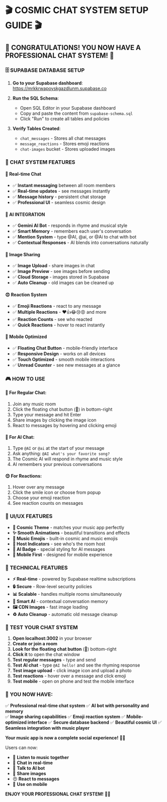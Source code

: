 # 🎬 COSMIC CHAT SYSTEM SETUP GUIDE 🎬

## 🎉 CONGRATULATIONS! YOU NOW HAVE A PROFESSIONAL CHAT SYSTEM! 🎉

### 🗄️ **SUPABASE DATABASE SETUP**

1. **Go to your Supabase dashboard**: https://mrkkrwapoyskgazdlunm.supabase.co

2. **Run the SQL Schema**:
   - Open SQL Editor in your Supabase dashboard
   - Copy and paste the content from `supabase-schema.sql`
   - Click "Run" to create all tables and policies

3. **Verify Tables Created**:
   - `chat_messages` - Stores all chat messages
   - `message_reactions` - Stores emoji reactions
   - `chat-images` bucket - Stores uploaded images

### 🚀 **CHAT SYSTEM FEATURES**

#### **🎯 Real-time Chat**
- ✅ **Instant messaging** between all room members
- ✅ **Real-time updates** - see messages instantly
- ✅ **Message history** - persistent chat storage
- ✅ **Professional UI** - seamless cosmic design

#### **🤖 AI INTEGRATION**
- ✅ **Gemini AI Bot** - responds in rhyme and musical style
- ✅ **Smart Memory** - remembers each user's conversation
- ✅ **Mention System** - type @AI, @ai, or @Ai to chat with bot
- ✅ **Contextual Responses** - AI blends into conversations naturally

#### **📸 Image Sharing**
- ✅ **Image Upload** - share images in chat
- ✅ **Image Preview** - see images before sending
- ✅ **Cloud Storage** - images stored in Supabase
- ✅ **Auto Cleanup** - old images can be cleaned up

#### **😍 Reaction System**
- ✅ **Emoji Reactions** - react to any message
- ✅ **Multiple Reactions** - ❤️👍😂😢😡 and more
- ✅ **Reaction Counts** - see who reacted
- ✅ **Quick Reactions** - hover to react instantly

#### **📱 Mobile Optimized**
- ✅ **Floating Chat Button** - mobile-friendly interface
- ✅ **Responsive Design** - works on all devices
- ✅ **Touch Optimized** - smooth mobile interactions
- ✅ **Unread Counter** - see new messages at a glance

### 🎮 **HOW TO USE**

#### **💬 For Regular Chat:**
1. Join any music room
2. Click the floating chat button (💬) in bottom-right
3. Type your message and hit Enter
4. Share images by clicking the image icon
5. React to messages by hovering and clicking emoji

#### **🤖 For AI Chat:**
1. Type `@AI` or `@ai` at the start of your message
2. Ask anything: `@AI what's your favorite song?`
3. The Cosmic AI will respond in rhyme and music style
4. AI remembers your previous conversations

#### **😊 For Reactions:**
1. Hover over any message
2. Click the smile icon or choose from popup
3. Choose your emoji reaction
4. See reaction counts on messages

### 🎨 **UI/UX FEATURES**

- **🌟 Cosmic Theme** - matches your music app perfectly
- **✨ Smooth Animations** - beautiful transitions and effects
- **🎵 Music Emojis** - built-in cosmic and music emojis
- **👑 Host Indicators** - see who's the room host
- **🤖 AI Badge** - special styling for AI messages
- **📱 Mobile First** - designed for mobile experience

### 🔧 **TECHNICAL FEATURES**

- **⚡ Real-time** - powered by Supabase realtime subscriptions
- **🔒 Secure** - Row-level security policies
- **📊 Scalable** - handles multiple rooms simultaneously
- **🧠 Smart AI** - contextual conversation memory
- **🖼️ CDN Images** - fast image loading
- **♻️ Auto Cleanup** - automatic old message cleanup

### 🎯 **TEST YOUR CHAT SYSTEM**

1. **Open localhost:3002** in your browser
2. **Create or join a room**
3. **Look for the floating chat button** (💬) bottom-right
4. **Click it** to open the chat window
5. **Test regular messages** - type and send
6. **Test AI chat** - type `@AI hello!` and see the rhyming response
7. **Test image upload** - click image icon and upload a photo
8. **Test reactions** - hover over a message and click emoji
9. **Test mobile** - open on phone and test the mobile interface

### 🎊 **YOU NOW HAVE:**

✅ **Professional real-time chat system**
✅ **AI bot with personality and memory**  
✅ **Image sharing capabilities**
✅ **Emoji reaction system**
✅ **Mobile-optimized interface**
✅ **Secure database backend**
✅ **Beautiful cosmic UI**
✅ **Seamless integration with music player**

**Your music app is now a complete social experience!** 🚀✨

Users can now:
- 🎵 **Listen to music together**
- 💬 **Chat in real-time**
- 🤖 **Talk to AI bot**
- 📸 **Share images**
- 😍 **React to messages**
- 📱 **Use on mobile**

**ENJOY YOUR PROFESSIONAL CHAT SYSTEM!** 🎉🎶
